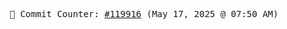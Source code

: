 <p align="center">
    <samp>
        📮 Commit Counter: <a href="https://github.com/Javascript-void0/Javascript-void0/commits/main">#119916</a> (May 17, 2025 @ 07:50 AM)
    </samp>
</p>